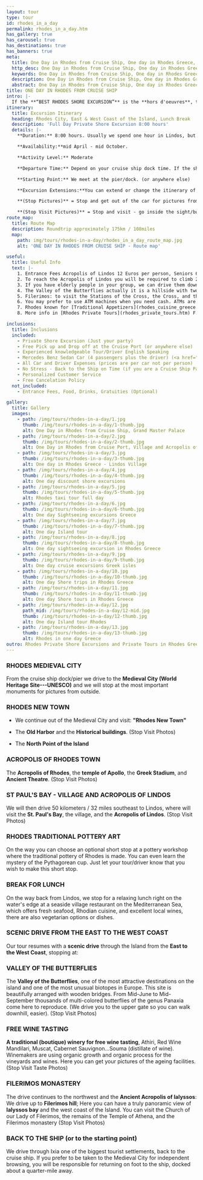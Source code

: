 ```yaml
---
layout: tour
type: tour
id: rhodes_in_a_day
permalink: rhodes_in_a_day.htm
has_gallery: true
has_carousel: true
has_destinations: true
has_banners: true
meta:
  title: One Day in Rhodes from Cruise Ship, One day in Rhodes Greece, Rhodes Shore Excursions
  http_desc: One Day in Rhodes from Cruise Ship, One day in Rhodes Greece, Rhodes Shore Excursions
  keywords: One Day in Rhodes from Cruise Ship, One day in Rhodes Greece, Rhodes Shore Excursions
  description: One Day in Rhodes from Cruise Ship, One day in Rhodes Greece, Rhodes Shore Excursions
  abstract: One Day in Rhodes from Cruise Ship, One day in Rhodes Greece
title: ONE DAY IN RHODES FROM CRUISE SHIP
intro: |-
  If the **“BEST RHODES SHORE EXCURSION”** is the **hors d'oeuvres**, then this full-day private excursion is the meal. You can explore the Island until your appetite for history and natural beauty is satisfied. Halfway through the tour, you will be taken to lunch at a location overlooking the beautiful blue Mediterranean Sea. A drive through this scenic island will keep you engaged and interested, creating memories that will last long after the excursion is over.
itinerary:
  title: Excursion Itinerary
  heading: Rhodes City, East & West Coast of the Island, Lunch Break
  description: 'Full Day Private Shore Excursion 8:00 hours'
  details: |-
    **Duration:** 8:00 hours. Usually we spend one hour in Lindos, but it depends on you for how long you need to visit Lindos. To climb up it takes 10 - 15 min, to look 30 min.

    **Availability:**mid April - mid October.

    **Activity Level:** Moderate

    **Departure Time:** Depend on your cruise ship dock time. If the ship arrives late into port, we'll adjust our schedules, and the rental time will start from the moment you meet your driver.

    **Starting Point:** We meet at the pier/dock. (or anywhere else)

    **Excursion Extensions:**You can extend or change the itinerary of this private shore excursion as you wish. You may also adjust the tour for a swim at the East Coast (mid-June to mid-September) at a sandy established beach with facilities for changing clothes.

    **(Stop Pictures)** = Stop and get out of the car for pictures from outside of the Sight/building

    **(Stop Visit Pictures)** = Stop and visit - go inside the sight/building for pictures
route_map:
  title: Route Map
  description: Roundtrip approximately 175km / 108miles
  map:
    path: img/tours/rhodes-in-a-day/rhodes_in_a_day_route_map.jpg
    alt: 'ONE DAY IN RHODES FROM CRUISE SHIP - Route map'

useful:
  title: Useful Info
  text: |-
    1. Entrance Fees Acropolis of Lindos 12 Euros per person, Seniors 6 Euros per person, Children under 18 years old free, No charge to enter Lindos village.
    2. To reach the Acropolis of Lindos you will be required to climb 292 steps, or ride on a donkey. The donkey does not eliminate all the steps, there are over 80 to go when you get off the donkey. The donkeys go by a slightly different path so the stairs, and the soles of your shoes, will be quite clean if you wish to walk up. The risers of the stairs are 5-7 inches and the treads 18-24 inches. No handrail on either side.
    3. If you have elderly people in your group, we can drive them down on the beautiful beach of Lindos have a drink and a nice discuss with the driver and enjoy the panoramic view while they are waiting for you to climb up the Acropolis of Lindos.
    4. The Valley of the Butterflies actually it is a hillside with two gates. The lower gate is the Main Gate, and the upper gate is the Secondary Gate. You can have a quick look using the Main Gate for around 10 min, but if you want to climb up there is about 60 min of walking time (up and down). For the comfort of our travelers we drive them to the Secondary Gate - upper gate so they can walk down easier (one way) 30 - 40 min. The elderly people in your group they can wait down at the Main Gate, with the driver while you explore the place. There is a small cafe, a refreshment kiosk, and a little gift shop.  Entrance fee: (3 Euros Low Season) (5 Euros High Season) per person. Children under 12 years old Free. (Before June 15th and after September 15th we skip the site as no butterflies)
    5. Filerimos: to visit the Stations of the Cross, the Cross, and the Panoramic Vista is free, to visit the Monastery and the Church, 6 Euros per person, Seniors (with Id or Passport) 3 Euros per person. Children under 18 years old free.
    6. You may prefer to use ATM machines when you need cash. ATMs are everywhere.
    7. Rhodes known for [Traditional Appetizers](rhodes_cuisine_greece.htm), desserts, [Wines](wine_tours_greece.htm), the famous handmade [Rhodes Pottery - Ceramics](greek_pottery.htm) and the beautiful [Rhodes Beaches](rhodes_beaches.htm).
    8. More info in [Rhodes Private Tours](rhodes_private_tours.htm) F.A.Q.

inclusions:
  title: Inclusions
  included:
    - Private Shore Excursion (Just your party)
    - Free Pick up and Drop off at the Cruise Port (or anywhere else)
    - Experienced knowledgeable Tour/Driver English Speaking
    - Mercedes Benz Sedan Car (4 passengers plus the driver) (<a href="groups.htm">bigger group or more room?</a>)
    - All Car and Driver Expenses (prices are per car not per person)
    - No Stress - Back to the Ship on Time (if you are a Cruise Ship Passenger)
    - Personalized Customer Service
    - Free Cancelation Policy
  not_included:
    - Entrance Fees, Food, Drinks, Gratuities (Optional)

gallery:
  title: Gallery
  images:
    - path: /img/tours/rhodes-in-a-day/1.jpg
      thumb: /img/tours/rhodes-in-a-day/1-thumb.jpg
      alt: One Day in Rhodes from Cruise Ship, Grand Master Palace
    - path: /img/tours/rhodes-in-a-day/2.jpg
      thumb: /img/tours/rhodes-in-a-day/2-thumb.jpg
      alt: One Day in Rhodes from Cruise Port, Village and Acropolis of Lindos
    - path: /img/tours/rhodes-in-a-day/3.jpg
      thumb: /img/tours/rhodes-in-a-day/3-thumb.jpg
      alt: One day in Rhodes Greece - Lindos Village
    - path: /img/tours/rhodes-in-a-day/4.jpg
      thumb: /img/tours/rhodes-in-a-day/4-thumb.jpg
      alt: One day discount shore excursions
    - path: /img/tours/rhodes-in-a-day/5.jpg
      thumb: /img/tours/rhodes-in-a-day/5-thumb.jpg
      alt: Rhodes taxi tour full day
    - path: /img/tours/rhodes-in-a-day/6.jpg
      thumb: /img/tours/rhodes-in-a-day/6-thumb.jpg
      alt: One day Sightseeing excursions Greece
    - path: /img/tours/rhodes-in-a-day/7.jpg
      thumb: /img/tours/rhodes-in-a-day/7-thumb.jpg
      alt: One day Island tour
    - path: /img/tours/rhodes-in-a-day/8.jpg
      thumb: /img/tours/rhodes-in-a-day/8-thumb.jpg
      alt: One day sightseeing excursion in Rhodes Greece
    - path: /img/tours/rhodes-in-a-day/9.jpg
      thumb: /img/tours/rhodes-in-a-day/9-thumb.jpg
      alt: One day cruise excursions Greek isles
    - path: /img/tours/rhodes-in-a-day/10.jpg
      thumb: /img/tours/rhodes-in-a-day/10-thumb.jpg
      alt: One day Shore trips in Rhodes Greece
    - path: /img/tours/rhodes-in-a-day/11.jpg
      thumb: /img/tours/rhodes-in-a-day/11-thumb.jpg
      alt: One day Shore tours in Rhodes Greece
    - path: /img/tours/rhodes-in-a-day/12.jpg
      path_mid: /img/tours/rhodes-in-a-day/12-mid.jpg
      thumb: /img/tours/rhodes-in-a-day/12-thumb.jpg
      alt: One day Island tour Rhodes
    - path: /img/tours/rhodes-in-a-day/13.jpg
      thumb: /img/tours/rhodes-in-a-day/13-thumb.jpg
      alt: Rhodes in one day Greece
outro: Rhodes Private Shore Excursions and Private Tours in Rhodes Greece
---
```

### RHODES MEDIEVAL CITY

From the cruise ship dock/pier we drive to the **Medieval City (World Heritage Site---UNESCO)** and we will stop at the most important monuments for pictures from outside.

### RHODES NEW TOWN

- We continue out of the Medieval City and visit: **"Rhodes New Town"**

- The **Old Harbor** and the **Historical buildings**. (Stop Visit Photos)

- The **North Point of the Island**

### ACROPOLIS OF RHODES TOWN

The **Acropolis of Rhodes**, the **temple of Apollo**, the **Greek Stadium**, and **Ancient Theatre**. (Stop Visit Photos)

### ST PAUL'S BAY - VILLAGE AND ACROPOLIS OF LINDOS

We will then drive 50 kilometers / 32 miles southeast to Lindos, where will visit the **St. Paul's Bay**, the village, and the **Acropolis of Lindos**. (Stop Visit Photos)

### RHODES TRADITIONAL POTTERY ART

On the way you can choose an optional short stop at a pottery workshop where the traditional pottery of Rhodes is made. You can even learn the mystery of the Pythagorean cup. Just let your tour/driver know that you wish to make this short stop.

### BREAK FOR LUNCH

On the way back from Lindos, we stop for a relaxing lunch right on the water's edge at a seaside village restaurant on the Mediterranean Sea, which offers fresh seafood, Rhodian cuisine, and excellent local wines, there are also vegetarian options or dishes.

### SCENIC DRIVE FROM THE EAST TO THE WEST COAST

Our tour resumes with a **scenic drive** through the Island from the **East to the West Coast**, stopping at:

### VALLEY OF THE BUTTERFLIES

The **Valley of the Butterflies**, one of the most attractive destinations on the island and one of the most unusual biotopes in Europe. This site is beautifully arranged with wooden bridges. From Mid-June to Mid-September thousands of multi-colored butterflies of the genus Panaxia come here to reproduce. (We drive you to the upper gate so you can walk downhill, easier). (Stop Visit Photos)

### FREE WINE TASTING

**A traditional (boutique) winery for free wine tasting**, Athiri, Red Wine Mandilari, Muscat, Cabernet Sauvignon...Souma (distillate of wine). Winemakers are using organic growth and organic process for the vineyards and wines. Here you can get your pictures of the ageing facilities. (Stop Visit Taste Photos)

### FILERIMOS MONASTERY

The drive continues to the northwest and the **Ancient Acropolis of Ialyssos**: We drive up to **Filerimos hill**; Here you can have a truly panoramic view of **Ialyssos bay** and the west coast of the Island. You can visit the Church of our Lady of Filerimos, the remains of the Temple of Athena, and the Filerimos monastery (Stop Visit Photos)

### BACK TO THE SHIP (or to the starting point)

We drive through Ixia one of the biggest tourist settlements, back to the cruise ship. If you prefer to be taken to the Medieval City for independent browsing, you will be responsible for returning on foot to the ship, docked about a quarter-mile away.